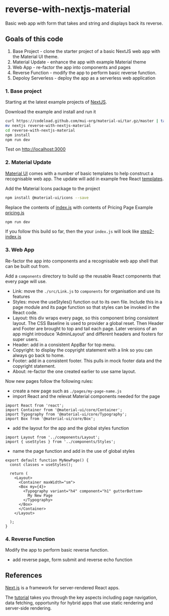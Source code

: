 # reverse-with-nextjs-material
Basic web app with form that takes and string and displays back its reverse.

## Goals of this code
1. Base Project - clone the starter project of a basic NextJS web app with the Material UI theme.
2. Material Update - enhance the app with example Material theme
3. Web App - re-factor the app into components and pages
4. Reverse Function - modify the app to perform basic reverse function.
5. Depoloy Serverless - deploy the app as a serverless web application

### 1. Base project
Starting at the latest example projects of [NextJS](    ).

Download the example and install and run it
```sh
curl https://codeload.github.com/mui-org/material-ui/tar.gz/master | tar -xz --strip=2  material-ui-master/examples/nextjs
mv nextjs reverse-with-nextjs-material
cd reverse-with-nextjs-material
npm install
npm run dev
```
Test on [http://localhost:3000](http://localhost:3000)

### 2. Material Update
[Material UI](https://material-ui.com/) comes with a number of basic templates to help construct a recognisable web app. The update will add in example free React [templates](https://material-ui.com/getting-started/templates/).

Add the Material Icons package to the project
```sh
npm install @material-ui/icons --save
```
Replace the contents of [index.js](.pages/index.js) with contents of Pricing Page Example [pricing.js](https://github.com/mui-org/material-ui/blob/master/docs/src/pages/getting-started/templates/pricing/Pricing.js)

```sh
npm run dev
```
If you follow this build so far, then the your `index.js` will look like [step2-index.js](.pages/step2-index.js)

### 3. Web App
Re-factor the app into components and a recognisable web app shell that can be built out from.

Add a `components` directory to build up the reusable React components that every page will use.

- Link: move the `./src/Link.js` to `components` for organisation and use its features
- Styles: move the useStyles() function out to its own file. Include this in a page module and its page function so that styles can be invoked in the React code.
- Layout: this div wraps every page, so this component bring consistent layout. The CSS Baseline is used to provider a global reset. Then Header and Footer are brought to top and tail each page. Later versions of an app might introduce 'AdminLayout' and different headers and footers for super users.
- Header: add in a consistent AppBar for top menu.
- Copyright: to display the copyright statement with a link so you can always go back to home.
- Footer: add in a consistent footer. This pulls in mock footer data and the copyright statement.
- About: re-factor the one created earlier to use same layout.

Now new pages follow the following rules:
- create a new page such as `./pages/my-page-name.js`
- import React and the relevat Material components needed for the page
```
import React from 'react';
import Container from '@material-ui/core/Container';
import Typography from '@material-ui/core/Typography';
import Box from '@material-ui/core/Box';
```
- add the layout for the app and the global styles function
```
import Layout from '../components/Layout';
import { useStyles } from '../components/Styles';
```
- name the page function and add in the use of global styles
```
export default function MyNewPage() {
  const classes = useStyles();

  return (
    <Layout>
      <Container maxWidth="sm">
      <Box my={4}>
        <Typography variant="h4" component="h1" gutterBottom>
          My New Page
        </Typography>
      </Box>
      </Container>
    </Layout>
    
  );
}
``` 

### 4. Reverse Function
Modify the app to perform basic reverse function. 
- add reverse page, form submit and reverse echo function




## References
[Next.js](https://github.com/zeit/next.js) is a framework for server-rendered React apps. 

The [tutorial](https://nextjs.org/learn/basics/create-nextjs-app) takes you through the key aspects including page navigation, data fetching, opportunity for hybrid apps that use static rendering and server-side rendering.


